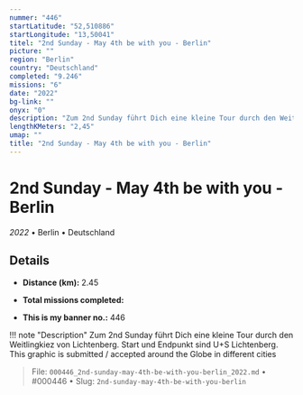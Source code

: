 ```yaml
---
nummer: "446"
startLatitude: "52,510886"
startLongitude: "13,50041"
titel: "2nd Sunday - May 4th be with you - Berlin"
picture: ""
region: "Berlin"
country: "Deutschland"
completed: "9.246"
missions: "6"
date: "2022"
bg-link: ""
onyx: "0"
description: "Zum 2nd Sunday führt Dich eine kleine Tour durch den Weitlingkiez von Lichtenberg. Start und Endpunkt sind U+S Lichtenberg.\nThis graphic is submitted / accepted around the Globe in different cities"
lengthKMeters: "2,45"
umap: ""
title: "2nd Sunday - May 4th be with you - Berlin"
---
```

# 2nd Sunday - May 4th be with you - Berlin

*2022* • Berlin • Deutschland



## Details
- **Distance (km):** 2.45

- **Total missions completed:** 
- **This is my banner no.:** 446


!!! note "Description"
    Zum 2nd Sunday führt Dich eine kleine Tour durch den Weitlingkiez von Lichtenberg. Start und Endpunkt sind U+S Lichtenberg.
This graphic is submitted / accepted around the Globe in different cities




> File: `000446_2nd-sunday-may-4th-be-with-you-berlin_2022.md` • #000446 • Slug: `2nd-sunday-may-4th-be-with-you-berlin`
